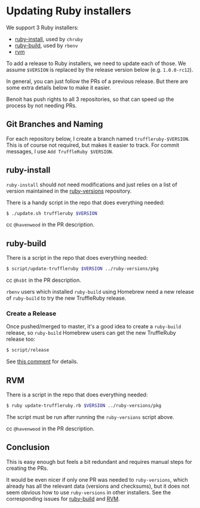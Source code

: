 # Updating Ruby installers

We support 3 Ruby installers:

* [ruby-install](https://github.com/postmodern/ruby-install), used by `chruby`
* [ruby-build](https://github.com/rbenv/ruby-build), used by `rbenv`
* [rvm](https://github.com/rvm/rvm)

To add a release to Ruby installers, we need to update each of those.
We assume `$VERSION` is replaced by the release version below (e.g. `1.0.0-rc12`).

In general, you can just follow the PRs of a previous release.
But there are some extra details below to make it easier.

Benoit has push rights to all 3 repositories, so that can speed up the process by not needing PRs.

## Git Branches and Naming

For each repository below, I create a branch named `truffleruby-$VERSION`.
This is of course not required, but makes it easier to track.
For commit messages, I use `Add TruffleRuby $VERSION`.

## ruby-install

`ruby-install` should not need modifications and just relies on a list of version
maintained in the [ruby-versions](https://github.com/postmodern/ruby-versions) repository.

There is a handy script in the repo that does everything needed:

```bash
$ ./update.sh truffleruby $VERSION
```

cc `@havenwood` in the PR description.

## ruby-build

There is a script in the repo that does everything needed:

```bash
$ script/update-truffleruby $VERSION ../ruby-versions/pkg
```

cc `@hsbt` in the PR description.

`rbenv` users which installed `ruby-build` using Homebrew need a new release of
`ruby-build` to try the new TruffleRuby release.

### Create a Release

Once pushed/merged to master, it's a good idea to create a `ruby-build` release,
so `ruby-build` Homebrew users can get the new TruffleRuby release too:

```bash
$ script/release
```

See [this comment](https://github.com/rbenv/ruby-build/pull/1318#issuecomment-548399571) for details.

## RVM

There is a script in the repo that does everything needed:

```bash
$ ruby update-truffleruby.rb $VERSION ../ruby-versions/pkg
```

The script must be run after running the `ruby-versions` script above.

cc `@havenwood` in the PR description.

## Conclusion

This is easy enough but feels a bit redundant and requires manual steps for
creating the PRs.

It would be even nicer if only one PR was needed to `ruby-versions`,
which already has all the relevant data (versions and checksums),
but it does not seem obvious how to use `ruby-versions` in other installers.
See the corresponding issues for [ruby-build](https://github.com/rbenv/ruby-build/issues/1194)
and [RVM](https://github.com/rvm/rvm/issues/4262).
